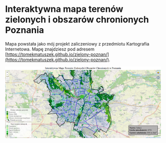 # Interaktywna mapa terenów zielonych i obszarów chronionych Poznania

Mapa powstała jako mój projekt zaliczeniowy z przedmiotu Kartografia Internetowa.
Mapę znajdziesz pod adresem [https://tomekmatuszek.github.io/zielony-poznan/](https://tomekmatuszek.github.io/zielony-poznan/).

![zrzut ekranu](screen.png)
